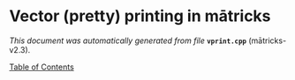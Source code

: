 
# Vector (pretty) printing in mātricks
_This document was automatically generated from file_ **`vprint.cpp`** (mātricks-v2.3).


[Table of Contents](README.md)
